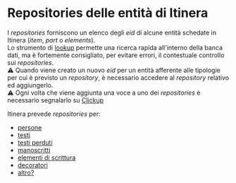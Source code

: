 # Repositories delle entità di Itinera
I _repositories_ forniscono un elenco degli _eid_ di alcune entità schedate in Itinera (_item_, _part_ o _elements_).  
Lo strumento di [lookup](lookup.md) permette una ricerca rapida all'interno della banca dati, ma è fortemente consigliato, per evitare errori, il contestuale controllo sui _repositories_.  
⚠️ Quando viene creato un nuovo _eid_ per un entità afferente alle tipologie per cui è previsto un _repository_, è necessario accedere al _repository_ relativo ed aggiungerlo.  
⚠️ Ogni volta che viene aggiunta una voce a uno dei _repositories_ è necessario segnalarlo su [Clickup]()

Itinera prevede _repositories_ per:

* [persone](https://docs.google.com/document/d/16FpaxeFzUwUajNawKctD3ZIA0ia3s3ND)  
* [testi]()
* [testi perduti]()
* [manoscritti]()
* [elementi di scrittura]()
* [decoratori]()
* [altro?]()

